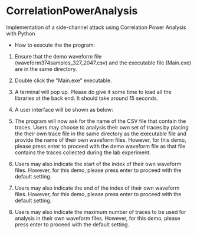 # CorrelationPowerAnalysis
Implementation of a side-channel attack using Correlation Power Analysis with Python 

- How to execute the the program:
1. Ensure that the demo waveform file (waveform374samples_327_2047.csv) and the executable file (Main.exe) are in the same directory.

2. Double click the "Main.exe" executable.

3. A terminal will pop up. Please do give it some time to load all the libraries at the back end. It should take around 15 seconds.

4. A user interface will be shown as below:

    
5. The program will now ask for the name of the CSV file that contain the traces. Users may choose to analysis their own set of traces by placing the their own trace file in the same directory as the executable file and provide the name of their own waveform files. However, for this demo, please press enter to proceed with the demo waveform file as that file contains the traces collected during the lab experiment.

6. Users may also indicate the start of the index of their own waveform files. However, for this demo, please press enter to proceed with the default setting.

7. Users may also indicate the end of the index of their own waveform files. However, for this demo, please press enter to proceed with the default setting.

8. Users may also indicate the maximum number of traces to be used for analysis in their own waveform files. However, for this demo, please press enter to proceed with the default setting.
